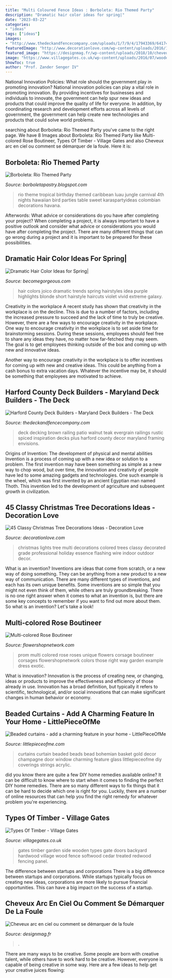 ```yaml
---
title: "Multi Coloured Fence Ideas : Borboleta: Rio Themed Party"
description: "Dramatic hair color ideas for spring|"
date: "2023-03-22"
categories:
- "ideas"
tags: ["ideas"]
images:
- "http://www.thedeckandfencecompany.com/uploads/1/7/9/4/17943369/6417491_orig.jpg"
featuredImage: "http://www.decorationlove.com/wp-content/uploads/2016/10/Decorated-Christmas-Trees-with-Colored-Lights.jpg"
featured_image: "https://designmag.fr/wp-content/uploads/2018/10/cheveux-idee-coloration-arc-en-ciel.jpg"
image: "https://www.villagegates.co.uk/wp-content/uploads/2016/07/wooden-side-gate-treated-1.jpg"
ShowToc: true
author: "Prof. Zander Senger IV"
---
```



National Innovation Policies: What role should the government play in promoting innovation?
National innovation policies can play a vital role in promoting innovation. By providing incentives for businesses and individuals to innovate, the government can help spur new ideas and products that could improve the quality of life for everyone. In addition, by coordinating research and development efforts across all levels of government, the government can help create new technologies and products that could solve world problems.

	

		
searching about Borboleta: Rio Themed Party you've came to the right page. We have 8 Images about Borboleta: Rio Themed Party like Multi-colored Rose Boutineer, Types Of Timber - Village Gates and also Cheveux arc en ciel ou comment se démarquer de la foule. Here it is:
		
    
## Borboleta: Rio Themed Party

<img loading=lazy src="http://www.karaspartyideas.com/wp-content/uploads/2012/06/301792_297076123720054_820311155_n_600x898.jpg" onerror="this.onerror=null;this.src='https://tse1.mm.bing.net/th?id=OIP.gRNms9EqEFCPEHGpX3fVrQHaLF&amp;pid=15.1';" alt="Borboleta: Rio Themed Party">

_Source: borboletapastry.blogspot.com_

>rio theme tropical birthday themed caribbean luau jungle carnival 4th nights hawaiian bird parties table sweet karaspartyideas colombian decorations havana. 

	

Afterwords: What advice or considerations do you have after completing your project?
When completing a project, it is always important to have a positive outlook and consider what advice or considerations you would have after completing the project. There are many different things that can go wrong during a project and it is important to be prepared for these possibilities.

    
## Dramatic Hair Color Ideas For Spring|

<img loading=lazy src="http://static.becomegorgeous.com/img/arts/2012/Apr/18/7474/joico_hair_color_idea.jpg" onerror="this.onerror=null;this.src='https://tse3.mm.bing.net/th?id=OIP.gtHL2hkEFb8B5aDSKvgyxQAAAA&amp;pid=15.1';" alt="Dramatic Hair Color Ideas for Spring|">

_Source: becomegorgeous.com_

>hair colors joico dramatic trends spring hairstyles idea purple highlights blonde short hairstyle haircuts violet vivid extreme galaxy. 

	

Creativity in the workplace
A recent study has shown that creativity in the workplace is on the decline. This is due to a number of factors, including the increased pressure to succeed and the lack of time to truly be creative. However, there are a few ways to encourage creativity in the workplace.
One way to encourage creativity in the workplace is to set aside time for brainstorming sessions. During these sessions, employees should feel free to share any ideas they have, no matter how far-fetched they may seem. The goal is to get employees thinking outside of the box and coming up with new and innovative ideas.

Another way to encourage creativity in the workplace is to offer incentives for coming up with new and creative ideas. This could be anything from a cash bonus to extra vacation days. Whatever the incentive may be, it should be something that employees are motivated to achieve.

    
## Harford County Deck Builders - Maryland Deck Builders - The Deck

<img loading=lazy src="http://www.thedeckandfencecompany.com/uploads/1/7/9/4/17943369/6417491_orig.jpg" onerror="this.onerror=null;this.src='https://tse4.mm.bing.net/th?id=OIP.SjbGSjJTgcks3dojUR1FQAHaFj&amp;pid=15.1';" alt="Harford County Deck Builders - Maryland Deck Builders - The Deck">

_Source: thedeckandfencecompany.com_

>deck decking brown railing patio walnut teak evergrain railings rustic spiced inspiration decks plus harford county decor maryland framing envisions. 

	

Origins of Invention: The development of physical and mental abilities
Invention is a process of coming up with a new idea or solution to a problem. The first invention may have been something as simple as a new way to chop wood, but over time, the innovation and creativity of people have led to some amazing gadgets and technologies. One such example is the wheel, which was first invented by an ancient Egyptian man named Thoth. This invention led to the development of agriculture and subsequent growth in civilization.

    
## 45 Classy Christmas Tree Decorations Ideas - Decoration Love

<img loading=lazy src="http://www.decorationlove.com/wp-content/uploads/2016/10/Decorated-Christmas-Trees-with-Colored-Lights.jpg" onerror="this.onerror=null;this.src='https://tse4.mm.bing.net/th?id=OIP.trkan3ogCHZiyfj89cwFIAHaLH&amp;pid=15.1';" alt="45 Classy Christmas Tree Decorations Ideas - Decoration Love">

_Source: decorationlove.com_

>christmas lights tree multi decorations colored trees classy decorated grade professional holiday essence flashing wire indoor outdoor decor. 

	

What is an invention?
Inventions are ideas that come from scratch, or a new way of doing something. They can be anything from a new product to a new way of communication. There are many different types of inventions, and each has its own unique benefits. Some inventions are so simple that you might not even think of them, while others are truly groundbreaking. There is no one right answer when it comes to what an invention is, but there are some key concepts to remember if you want to find out more about them. So what is an invention? Let's take a look!

    
## Multi-colored Rose Boutineer

<img loading=lazy src="https://www.flowershopnetwork.com/blog/wp-content/uploads/2010/04/img_8741.jpg" onerror="this.onerror=null;this.src='https://tse3.mm.bing.net/th?id=OIP.KcTkBFHpz_jWWO-biaDyAQHaLH&amp;pid=15.1';" alt="Multi-colored Rose Boutineer">

_Source: flowershopnetwork.com_

>prom multi colored rose roses unique flowers corsage boutineer corsages flowershopnetwork colors those right way garden example dress exotic. 

	

What is innovation?
Innovation is the process of creating new, or changing, ideas or products to improve the effectiveness and efficiency of those already in use. Innovation has a broad definition, but typically it refers to scientific, technological, and/or social innovations that can make significant changes in human behavior or economy.

    
## Beaded Curtains - Add A Charming Feature In Your Home - LittlePieceOfMe

<img loading=lazy src="http://www.littlepieceofme.com/wp-content/uploads/2016/09/beaded-curtain-room-divider.jpg" onerror="this.onerror=null;this.src='https://tse4.mm.bing.net/th?id=OIP.q4wJ5E5bCaxSW1UuIyvhjwHaJ_&amp;pid=15.1';" alt="Beaded curtains - add a charming feature in your home - LittlePieceOfMe">

_Source: littlepieceofme.com_

>curtains curtain beaded beads bead bohemian basket gold decor champagne door window charming feature glass littlepieceofme diy coverings strings acrylic. 

	

did you know there are quite a few DIY home remedies available online?
It can be difficult to know where to start when it comes to finding the perfect DIY home remedies. There are so many different ways to fix things that it can be hard to decide which one is right for you. Luckily, there are a number of online resources that can help you find the right remedy for whatever problem you're experiencing.

    
## Types Of Timber - Village Gates

<img loading=lazy src="https://www.villagegates.co.uk/wp-content/uploads/2016/07/wooden-side-gate-treated-1.jpg" onerror="this.onerror=null;this.src='https://tse4.mm.bing.net/th?id=OIP.eb4yBdURbjN_SrvCQT-uNQHaJ4&amp;pid=15.1';" alt="Types Of Timber - Village Gates">

_Source: villagegates.co.uk_

>gates timber garden side wooden types gate doors backyard hardwood village wood fence softwood cedar treated redwood fencing panel. 

	

The difference between startups and corporations
There is a big difference between startups and corporations. While startups typically focus on creating new ideas, corporations are more likely to pursue financial opportunities. This can have a big impact on the success of a startup.

    
## Cheveux Arc En Ciel Ou Comment Se Démarquer De La Foule

<img loading=lazy src="https://designmag.fr/wp-content/uploads/2018/10/cheveux-idee-coloration-arc-en-ciel.jpg" onerror="this.onerror=null;this.src='https://tse2.mm.bing.net/th?id=OIP.eUsI6M6GD1lFMYzk7nkauwHaKn&amp;pid=15.1';" alt="Cheveux arc en ciel ou comment se démarquer de la foule">

_Source: designmag.fr_

>. 

	

There are many ways to be creative. Some people are born with creative talent, while others have to work hard to be creative. However, everyone is capable of being creative in some way. Here are a few ideas to help get your creative juices flowing:

